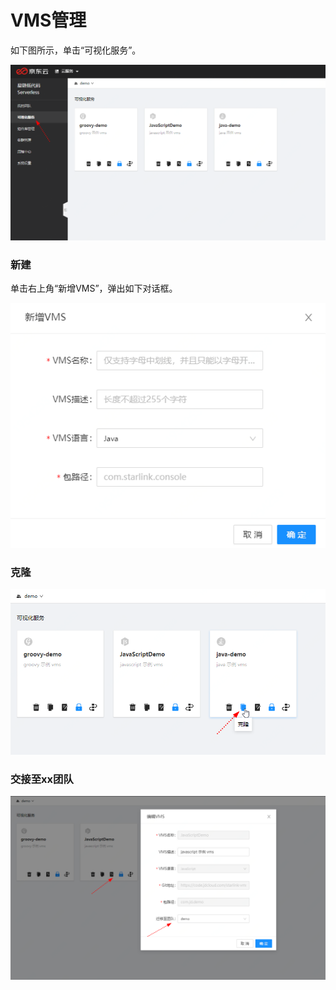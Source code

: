 # VMS管理
如下图所示，单击“可视化服务”。

![team-add.png](../../../../../image/Starlink/management/vms/vms.png)



### 新建

单击右上角“新增VMS”，弹出如下对话框。

![team-add.png](../../../../../image/Starlink/management/vms/vms-add.png)

### 克隆
![team-add.png](../../../../../image/Starlink/management/vms/vms-clone.png)

### 交接至xx团队
![team-add.png](../../../../../image/Starlink/management/vms/vms-transfer.png)